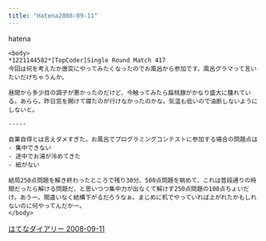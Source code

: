 ```yaml
---
title: "Hatena2008-09-11"
---
```


hatena

```
<body>
*1221144582*[TopCoder]Single Round Match 417
今回は何を考えたか唐突にやってみたくなったのでお風呂から参加です。風呂グラマって言いたいだけちゃうんか。

昼間から多少目の調子が悪かったのだけど、今触ってみたら扁桃腺がかなり盛大に腫れている。あらら。昨日窓を開けて寝たのが行けなかったのかな。気温も低いので油断しないようにしないと。

-----

自業自得とは言えダメすぎた。お風呂でプログラミングコンテストに参加する場合の問題点は
- 集中できない
- 途中でお湯が冷めてきた
- 紙がない

結局250点問題を解き終わったところで残り30分、500点問題を眺めて、これは普段通りの時間だったら解ける問題だ、と思いつつ集中力が出なくて解けず250点問題の100点ちょいだけ。あうー。間違いなく結構下がるだろうなぁ。まじめに机でやっていれば上がれたかもしれないのに何やってんだかー。
</body>
```


[はてなダイアリー 2008-09-11](https://nishiohirokazu.hatenadiary.org/archive/2008/09/11)